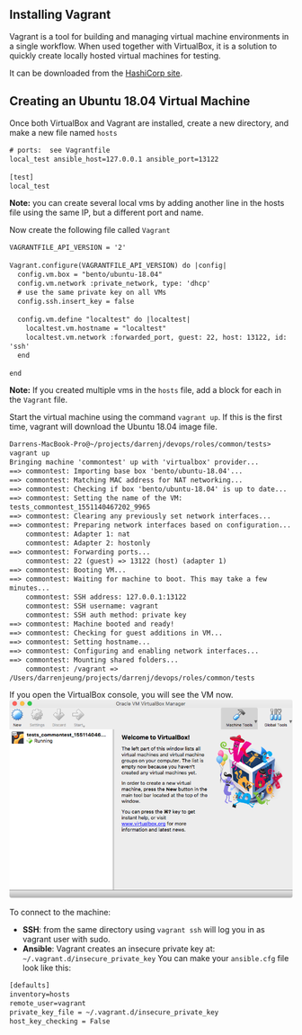 ## Installing Vagrant

Vagrant is a tool for building and managing virtual machine environments in a single workflow. When used together with VirtualBox, it is a solution to quickly create locally hosted virtual machines for testing.

It can be downloaded from the [HashiCorp site](`https://www.vagrantup.com/downloads.html`).

## Creating an Ubuntu 18.04 Virtual Machine

Once both VirtualBox and Vagrant are installed, create a new directory, and make a new file named `hosts`

```
# ports:  see Vagrantfile
local_test ansible_host=127.0.0.1 ansible_port=13122

[test]
local_test
```

**Note:** you can create several local vms by adding another line in the hosts file using the same IP, but a different port and name.

Now create the following file called `Vagrant`

```
VAGRANTFILE_API_VERSION = '2'

Vagrant.configure(VAGRANTFILE_API_VERSION) do |config|
  config.vm.box = "bento/ubuntu-18.04"
  config.vm.network :private_network, type: 'dhcp'
  # use the same private key on all VMs
  config.ssh.insert_key = false

  config.vm.define "localtest" do |localtest|
    localtest.vm.hostname = "localtest"
    localtest.vm.network :forwarded_port, guest: 22, host: 13122, id: 'ssh'
  end

end
```

**Note:** If you created multiple vms in the `hosts` file, add a block for each in the `Vagrant` file.

Start the virtual machine using the command `vagrant up`. If this is the first time, vagrant will download the Ubuntu 18.04 image file.

```
Darrens-MacBook-Pro@~/projects/darrenj/devops/roles/common/tests> vagrant up
Bringing machine 'commontest' up with 'virtualbox' provider...
==> commontest: Importing base box 'bento/ubuntu-18.04'...
==> commontest: Matching MAC address for NAT networking...
==> commontest: Checking if box 'bento/ubuntu-18.04' is up to date...
==> commontest: Setting the name of the VM: tests_commontest_1551140467202_9965
==> commontest: Clearing any previously set network interfaces...
==> commontest: Preparing network interfaces based on configuration...
    commontest: Adapter 1: nat
    commontest: Adapter 2: hostonly
==> commontest: Forwarding ports...
    commontest: 22 (guest) => 13122 (host) (adapter 1)
==> commontest: Booting VM...
==> commontest: Waiting for machine to boot. This may take a few minutes...
    commontest: SSH address: 127.0.0.1:13122
    commontest: SSH username: vagrant
    commontest: SSH auth method: private key
==> commontest: Machine booted and ready!
==> commontest: Checking for guest additions in VM...
==> commontest: Setting hostname...
==> commontest: Configuring and enabling network interfaces...
==> commontest: Mounting shared folders...
    commontest: /vagrant => /Users/darrenjeung/projects/darrenj/devops/roles/common/tests
```

If you open the VirtualBox console, you will see the VM now.
![virtualbox](Developer_System_Setup/virtualbox.png)

To connect to the machine:

- **SSH**: from the same directory using `vagrant ssh` will log you in as vagrant user with sudo.
- **Ansible**: Vagrant creates an insecure private key at: `~/.vagrant.d/insecure_private_key`
  You can make your `ansible.cfg` file look like this:

```
[defaults]
inventory=hosts
remote_user=vagrant
private_key_file = ~/.vagrant.d/insecure_private_key
host_key_checking = False
```
